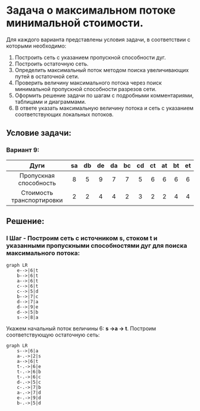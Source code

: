# Задача о максимальном потоке минимальной стоимости.
Для каждого варианта представлены условия задачи, в соответствии с которыми необходимо: 
1. Построить сеть с указанием пропускной способности дуг.
2. Построить остаточную сеть.
3. Определить максимальный поток методом поиска увеличивающих путей в остаточной сети.
4. Проверить величину максимального потока через поиск минимальной пропускной способности разрезов сети.
5. Оформить решение задачи по шагам с подробными комментариями, таблицами и диаграммами.
6. В ответе указать максимальную величину потока и сеть с указанием соответствующих локальных потоков.

## Условие задачи:

### Вариант 9:

|          Дуги          | sa | db | de | da | bc | cd | ct | at | bt | et |
|:----------------------:|:--:|:--:|:--:|:--:|:--:|:--:|:--:|:--:|:--:|:--:|
| Пропускная способность | 8 | 5 | 9 | 7 | 7 | 5 | 6 | 6 | 6 | 6
| Стоимость транспортировки| 2 | 2 | 4 | 4 | 2 | 3 | 2 | 2 | 4 | 4

## Решение:

### I Шаг - Построим сеть с источником s, стоком t и указанными пропускными способностями дуг для поиска максимального потока:
```mermaid
graph LR
    e-->|6|t
    b-->|6|t
    a-->|6|t 
    c-->|6|t
    c-->|5|d
    b-->|7|c
    d-->|7|a
    d-->|9|e
    d-->|5|b    
    s-->|8|a    
```
Укажем начальный поток величины 6: **s ->a -> t**. Построим соответствующую остаточную сеть:

```mermaid
graph LR
    s-->|6|a
    a-.->|2|s
    a-->|6|t
    t-.->|6|e
    t-.->|6|b
    t-.->|6|c
    d-.->|5|c
    c-.->|7|b
    a-.->|7|d
    e-.->|9|d
    b-.->|5|d
```
